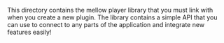 This directory contains the mellow player library that you 
must link with when you create a new plugin. The library contains
a simple API that you can use to connect to any parts of the application
and integrate new features easily!
